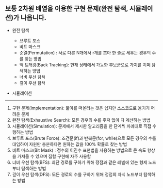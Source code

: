## 보통 2차원 배열을 이용한 구현 문제(완전 탐색, 시뮬레이션)가 나옵니다.

  * 완전 탐색
    - 브루트 포스
    - 비트 마스크
    - 순열(Permutation) : 서로 다른 N개에서 r개를 뽑아 한 줄로 세우는 경우의 수를 찾는 방법
    - 백 트래킹(Back Tracking): 현재 상태에서 가능한 후보군으로 가지를 치며 탐색하는 방법
    - 너비 우선 탐색
    - 깊이 우선 탐색
  
  * 시뮬레이션
  
<hr>
 
 1. 구현 문제(Implementation): 풀이를 떠올리는 것은 쉽지만 소스코드로 옮기기 어려운 문제
 2. 완전 탐색(Exhaustive Search): 모든 경우의 수를 주저 없이 다 계산하는 방법
 3. 시뮬레이션(Simulation): 문제에서 제시한 알고리즘을 한 단계씩 차례대로 직접 수행하는 방법
 4. 브루트 포스(Brute Force): 조건문(if)과 반복문(for, while)으로 모든 경우의 수를 대입하여 자원만 충분하다면 원하는 값을 100% 확률로 찾는 방법
 5. 비트 마스크(Bit Mask) : 정수의 이진수 표현법을 사용하는 방법으로 큰 속도 향상을 가져올 수 있으며 집합 구현에 자주 사용함
 6. 너비 우선 탐색(BFS): 최단 경로를 구하기 위해 정점과 같은 레벨에 있는 형제 노드부터 탐색하는 방법
 7. 깊이 우선 탐색(DFS): 모든 경로의 수를 구하기 위해 정점의 자식 노드부터 탐색하는 방법